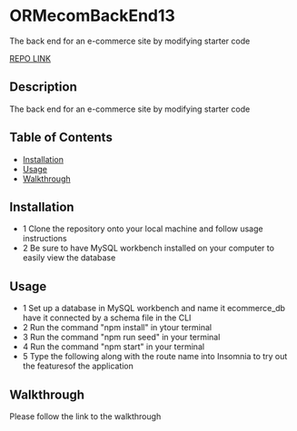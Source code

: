 # ORMecomBackEnd13
The back end for an e-commerce site by modifying starter code

[REPO LINK](https://github.com/KENSTONEJAY/ORMecomBackEnd13)
## Description
The back end for an e-commerce site by modifying starter code

## Table of Contents
* [Installation](#installation)
* [Usage](#usage)
* [Walkthrough](#walkthrough)


## Installation 
* 1 Clone the repository onto your local machine and follow usage instructions 
* 2 Be sure to have MySQL workbench installed on your computer to easily view the database

## Usage 
* 1 Set up a database in MySQL workbench and name it ecommerce_db have it connected by a schema file in the CLI
* 2 Run the command "npm install" in ytour terminal
* 3 Run the command "npm run seed" in your terminal
* 4 Run the command "npm start" in your terminal
* 5 Type the following along with the route name into Insomnia to try out the featuresof the application

## Walkthrough 
Please follow the link to the walkthrough
